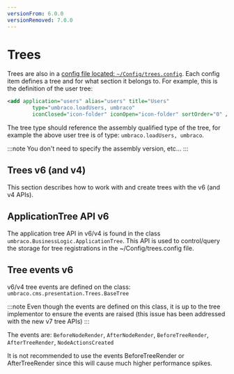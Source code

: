 ```yaml
---
versionFrom: 6.0.0
versionRemoved: 7.0.0
---
```


# Trees

Trees are also in a [config file located: `~/Config/trees.config`](../../Reference/Config/trees/index.md). Each config item defines a tree and for what section it belongs to. For example, this is the definition of the user tree:

```xml
<add application="users" alias="users" title="Users"
        type="umbraco.loadUsers, umbraco"
        iconClosed="icon-folder" iconOpen="icon-folder" sortOrder="0" />
```

The tree type should reference the assembly qualified type of the tree, for example the above user tree is of type: `umbraco.loadUsers, umbraco`.

:::note
You don't need to specify the assembly version, etc...
:::

## Trees v6 (and v4)

This section describes how to work with and create trees with the v6 (and v4 APIs).

## ApplicationTree API v6

The application tree API in v6/v4 is found in the class `umbraco.BusinessLogic.ApplicationTree`. This API is used to control/query the storage for tree registrations in the ~/Config/trees.config file.

## Tree events v6

v6/v4 tree events are defined on the class: `umbraco.cms.presentation.Trees.BaseTree`

:::note
Even though the events are defined on this class, it is up to the tree implementor to ensure the events are raised (this issue has been addressed with the new v7 tree APIs)
:::

The events are: `BeforeNodeRender`, `AfterNodeRender`, `BeforeTreeRender`, `AfterTreeRender`, `NodeActionsCreated`

It is not recommended to use the events BeforeTreeRender or AfterTreeRender since this will cause much higher performance spikes.
